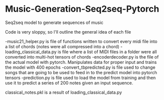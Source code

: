 # Music-Generation-Seq2seq-Pytorch
Seq2seq model to generate sequences of music

Code is very sloppy, so I'll outline the general idea of each file

-music21_helper.py is file of functions written to convert every midi file into a list of chords (notes were all compressed into a chord)
-loading_classical_data.py is file where a list of MIDI files in a folder were all converted into multi-hot tensors of chords 
-encoderdecoder.py is the file of the actual model with pytorch. Manipulates data for proper input and trains the model with 400 epochs
-convert_tbpredicted.py is file used to change songs that are going to be used to feed in to the predict model into pytorch tensors
-prediction.py is file used to load the model from training and then use it to predict a series of 200 notes given an input sequence.

classical_notes.pkl is a result of loading_classical_data.py
